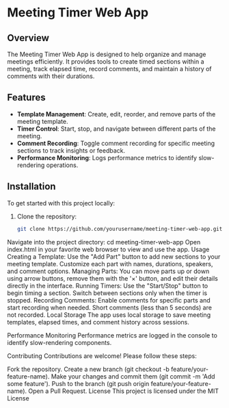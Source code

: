 # Meeting Timer Web App

## Overview

The Meeting Timer Web App is designed to help organize and manage meetings efficiently. It provides tools to create timed sections within a meeting, track elapsed time, record comments, and maintain a history of comments with their durations.

## Features

- **Template Management**: Create, edit, reorder, and remove parts of the meeting template.
- **Timer Control**: Start, stop, and navigate between different parts of the meeting.
- **Comment Recording**: Toggle comment recording for specific meeting sections to track insights or feedback.
- **Performance Monitoring**: Logs performance metrics to identify slow-rendering operations.

## Installation

To get started with this project locally:

1. Clone the repository:
   ```bash
   git clone https://github.com/yourusername/meeting-timer-web-app.git
Navigate into the project directory:
cd meeting-timer-web-app
Open index.html in your favorite web browser to view and use the app.
Usage
Creating a Template: Use the "Add Part" button to add new sections to your meeting template. Customize each part with names, durations, speakers, and comment options.
Managing Parts: You can move parts up or down using arrow buttons, remove them with the '×' button, and edit their details directly in the interface.
Running Timers: Use the "Start/Stop" button to begin timing a section. Switch between sections only when the timer is stopped.
Recording Comments: Enable comments for specific parts and start recording when needed. Short comments (less than 5 seconds) are not recorded.
Local Storage
The app uses local storage to save meeting templates, elapsed times, and comment history across sessions.

Performance Monitoring
Performance metrics are logged in the console to identify slow-rendering components.

Contributing
Contributions are welcome! Please follow these steps:

Fork the repository.
Create a new branch (git checkout -b feature/your-feature-name).
Make your changes and commit them (git commit -m 'Add some feature').
Push to the branch (git push origin feature/your-feature-name).
Open a Pull Request.
License
This project is licensed under the MIT License
